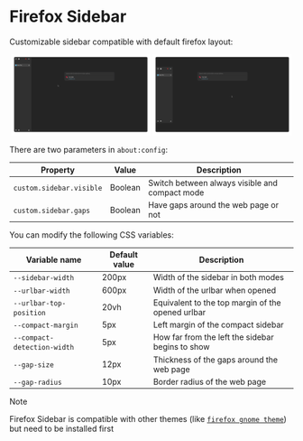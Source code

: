 # Firefox Sidebar

Customizable sidebar compatible with default firefox layout:

<p align="center">
    <img src="./images/always-visible.png" width="49%" /> <img src="./images/compact.png" width="49%" />
</p>

There are two parameters in `about:config`:

| Property                 | Value   | Description                                    |
|------------------------- | ------- |----------------------------------------------- |
| `custom.sidebar.visible` | Boolean | Switch between always visible and compact mode |
| `custom.sidebar.gaps`    | Boolean | Have gaps around the web page or not           |

You can modify the following CSS variables:

| Variable name               | Default value | Description                                       |
|---------------------------- | ------------- |-------------------------------------------------- |
| `--sidebar-width`           | 200px         | Width of the sidebar in both modes                |
| `--urlbar-width`            | 600px         | Width of the urlbar when opened                   |
| `--urlbar-top-position`     | 20vh          | Equivalent to the top margin of the opened urlbar |
| `--compact-margin`          | 5px           | Left margin of the compact sidebar                |
| `--compact-detection-width` | 5px           | How far from the left the sidebar begins to show  |
| `--gap-size`                | 12px          | Thickness of the gaps around the web page         |
| `--gap-radius`              | 10px          | Border radius of the web page                     |

> [!NOTE]
> Firefox Sidebar is compatible with other themes (like [`firefox gnome theme`](https://github.com/rafaelmardojai/firefox-gnome-theme)) but need to be installed first
